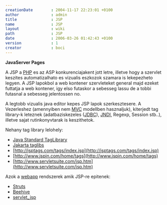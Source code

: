 ```yaml
---
creationDate        : 2004-11-17 22:23:01 +0100 
author              : admin 
title               : JSP 
name                : JSP 
layout              : wiki 
path                : JSP 
date                : 2006-03-26 01:42:43 +0100 
version             : 1 
creator             : boci 
---
```

__JavaServer Pages__

A JSP a [PHP](http://www.php.net) es az ASP konkurenciajakent jott letre, illetve hogy a szervlet keszites automatizalhato es vizualis eszkozok szamara is lekepezheto legyen. A JSP lapokbol a web kontener szervleteket general majd ezeket futtatja a web kontener, igy elso futaskor a sebesseg lassu de a tobbi futasnal a sebesseg jelentossen no.

A legtobb vizualis java editor kepes JSP lapok szerkesztesere. A Vezerleshez (amennyiben nem [MVC](MVC.html) modellben hasznaljuk), kiterjedt tag library-k leteznek (adatbaziskezeles ([JDBC](JDBC.html)), [JNDI](JNDI.html), Regexp, Session stb..), illetve sajat rutinkonyvtarak is keszithetok.

Nehany tag library lelohely:

*   [Java Standard TagLibrary](http://java.sun.com/products/jsp/jstl)
*   [Jakarta taglibs](http://jakarta.apache.org/taglibs/index.html)
*   [http://jsptags.com/tags/index.jsp](http://jsptags.com/tags/index.jsp)
*   [http://www.jspin.com/home/tags](http://www.jspin.com/home/tags)
*   [http://www.servletsuite.com/jsp.htm](http://www.servletsuite.com/jsp.htm)

Azok a [webapp](webapp.html) rendszerek amik JSP-re epitenek:

*   [Struts](struts.html)
*   [Beehive](beehive.html)
*   [servlet_jsp](servlet_jsp.html)
